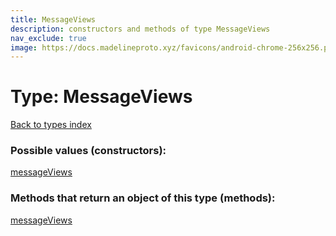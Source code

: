 ```yaml
---
title: MessageViews
description: constructors and methods of type MessageViews
nav_exclude: true
image: https://docs.madelineproto.xyz/favicons/android-chrome-256x256.png
---
```

# Type: MessageViews
[Back to types index](index.html)



### Possible values (constructors):

[messageViews](/API_docs/constructors/messageViews.html)  



### Methods that return an object of this type (methods):



[messageViews](/API_docs/constructors/messageViews.html)  

